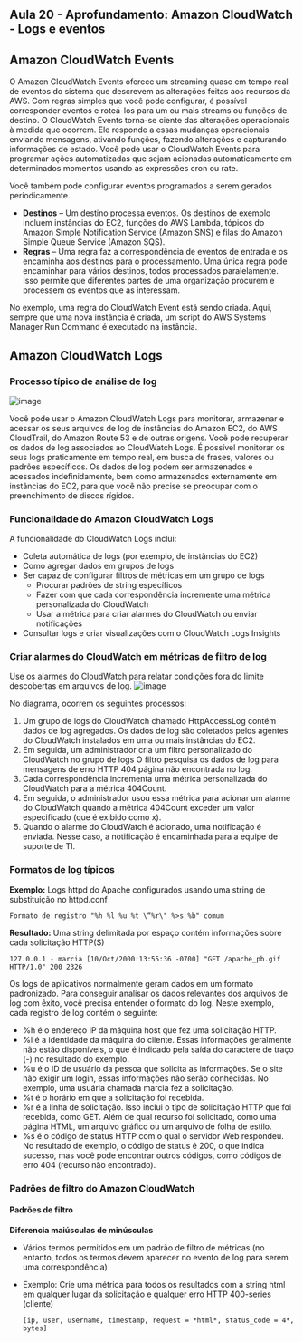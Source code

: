 ## Aula 20 - Aprofundamento: Amazon CloudWatch - Logs e eventos
## Amazon CloudWatch Events
O Amazon CloudWatch Events oferece um streaming quase em tempo real de eventos do sistema que descrevem as alterações feitas aos recursos da AWS. 
Com regras simples que você pode configurar, é possível corresponder eventos e roteá-los para um ou mais streams ou funções de destino. 
O CloudWatch Events torna-se ciente das alterações operacionais à medida que ocorrem. 
Ele responde a essas mudanças operacionais enviando mensagens, ativando funções, fazendo alterações e capturando informações de estado.
Você pode usar o CloudWatch Events para programar ações automatizadas que sejam acionadas automaticamente em determinados momentos usando as expressões cron ou rate. 

Você também pode configurar eventos programados a serem gerados periodicamente.
- **Destinos** – Um destino processa eventos. Os destinos de exemplo incluem instâncias do EC2, funções do AWS Lambda, tópicos do Amazon Simple Notification Service (Amazon SNS) e filas do Amazon Simple Queue Service (Amazon SQS).
- **Regras** – Uma regra faz a correspondência de eventos de entrada e os encaminha aos destinos para o processamento. Uma única regra pode encaminhar para vários destinos, todos processados paralelamente. Isso permite que diferentes partes de uma organização procurem e processem os eventos que as interessam.

No exemplo, uma regra do CloudWatch Event está sendo criada.
Aqui, sempre que uma nova instância é criada, um script do AWS Systems Manager Run Command é executado na instância.

## Amazon CloudWatch Logs 
### Processo típico de análise de log 
![image](https://github.com/luane-loureiro/EscolaDaNuvem-AWS/assets/100947092/16d48493-f10f-4092-8733-b1af508e6f7e)

Você pode usar o Amazon CloudWatch Logs para monitorar, armazenar e acessar os seus arquivos de log de instâncias do Amazon EC2, do AWS CloudTrail, do Amazon Route 53 e de outras origens. Você pode recuperar os dados de log associados ao CloudWatch Logs.
É possível monitorar os seus logs praticamente em tempo real, em busca de frases, valores ou padrões específicos.
Os dados de log podem ser armazenados e acessados indefinidamente, bem como armazenados externamente em instâncias do EC2, para que você não precise se preocupar com o preenchimento de discos rígidos.

### Funcionalidade do Amazon CloudWatch Logs 
A funcionalidade do CloudWatch Logs inclui:
- Coleta automática de logs (por exemplo, de instâncias do EC2)
- Como agregar dados em grupos de logs
- Ser capaz de configurar filtros de métricas em um grupo de logs
    - Procurar padrões de string específicos
    - Fazer com que cada correspondência incremente uma métrica personalizada do CloudWatch
    - Usar a métrica para criar alarmes do CloudWatch ou enviar notificações
- Consultar logs e criar visualizações com o CloudWatch Logs Insights

### Criar alarmes do CloudWatch em métricas de filtro de log 
Use os alarmes do CloudWatch para relatar condições fora do limite descobertas em arquivos de log.
![image](https://github.com/luane-loureiro/EscolaDaNuvem-AWS/assets/100947092/7b255812-7920-44da-bb1b-210fcfc5bca9)

No diagrama, ocorrem os seguintes processos:
1. Um grupo de logs do CloudWatch chamado HttpAccessLog contém dados de log agregados. Os dados de log são coletados pelos agentes do CloudWatch instalados em uma ou mais instâncias do EC2.
2. Em seguida, um administrador cria um filtro personalizado do CloudWatch no grupo de logs O filtro pesquisa os dados de log para mensagens de erro HTTP 404 página não encontrada no log.
3. Cada correspondência incrementa uma métrica personalizada do CloudWatch para a métrica 404Count.
4. Em seguida, o administrador usou essa métrica para acionar um alarme do CloudWatch quando a métrica 404Count exceder um valor especificado (que é exibido como x).
5. Quando o alarme do CloudWatch é acionado, uma notificação é enviada. Nesse caso, a notificação é encaminhada para a equipe de suporte de TI.

### Formatos de log típicos

**Exemplo:** Logs httpd do Apache configurados usando uma string de substituição no httpd.conf

````Formato de registro "%h %l %u %t \“%r\" %>s %b" comum````

**Resultado:** Uma string delimitada por espaço contém informações sobre cada solicitação HTTP(S)

````127.0.0.1 - marcia [10/Oct/2000:13:55:36 -0700] "GET /apache_pb.gif HTTP/1.0" 200 2326````

Os logs de aplicativos normalmente geram dados em um formato padronizado. Para conseguir analisar os dados relevantes dos arquivos de log com êxito, você precisa entender o formato do log.
Neste exemplo, cada registro de log contém o seguinte: 
- %h é o endereço IP da máquina host que fez uma solicitação HTTP.
- %l é a identidade da máquina do cliente. Essas informações geralmente não estão disponíveis, o que é indicado pela saída do caractere de traço (-) no resultado do exemplo.
- %u é o ID de usuário da pessoa que solicita as informações. Se o site não exigir um login, essas informações não serão conhecidas. No exemplo, uma usuária chamada marcia fez a solicitação.
- %t é o horário em que a solicitação foi recebida.
- %r é a linha de solicitação. Isso inclui o tipo de solicitação HTTP que foi recebida, como GET. Além de qual recurso foi solicitado, como uma página HTML, um arquivo gráfico ou um arquivo de folha de estilo.
- %s é o código de status HTTP com o qual o servidor Web respondeu. No resultado de exemplo, o código de status é 200, o que indica sucesso, mas você pode encontrar outros códigos, como códigos de erro 404 (recurso não encontrado).

### Padrões de filtro do Amazon CloudWatch
#### Padrões de filtro
**Diferencia maiúsculas de minúsculas** 
- Vários termos permitidos em um padrão de filtro de métricas (no entanto, todos os termos devem aparecer no evento de log para serem uma correspondência)
- Exemplo: Crie uma métrica para todos os resultados com a string html em qualquer lugar da solicitação e qualquer erro HTTP 400-series (cliente)

  ```[ip, user, username, timestamp, request = *html*, status_code = 4*, bytes]```
